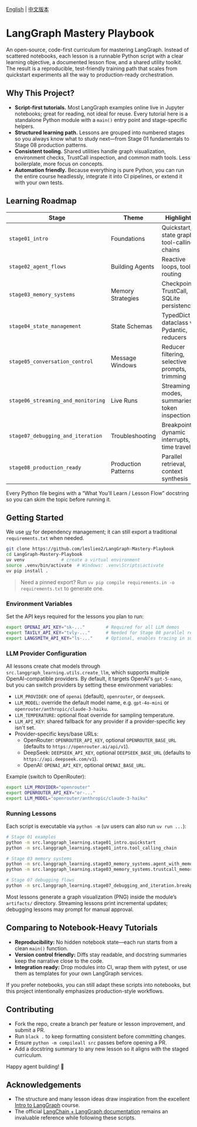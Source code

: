 [English](README.md) | [中文版本](README.zh.md)

# LangGraph Mastery Playbook

An open-source, code-first curriculum for mastering LangGraph. Instead of scattered notebooks, each lesson is a runnable Python script with a clear learning objective, a documented lesson flow, and a shared utility toolkit. The result is a reproducible, test-friendly training path that scales from quickstart experiments all the way to production-ready orchestration.

## Why This Project?

- **Script-first tutorials.** Most LangGraph examples online live in Jupyter notebooks; great for reading, not ideal for reuse. Every tutorial here is a standalone Python module with a `main()` entry point and stage-specific helpers.
- **Structured learning path.** Lessons are grouped into numbered stages so you always know what to study next—from Stage 01 fundamentals to Stage 08 production patterns.
- **Consistent tooling.** Shared utilities handle graph visualization, environment checks, TrustCall inspection, and common math tools. Less boilerplate, more focus on concepts.
- **Automation friendly.** Because everything is pure Python, you can run the entire course headlessly, integrate it into CI pipelines, or extend it with your own tests.

## Learning Roadmap

| Stage | Theme | Highlights |
| --- | --- | --- |
| `stage01_intro` | Foundations | Quickstart, state graphs, tool-calling chains |
| `stage02_agent_flows` | Building Agents | Reactive loops, tool routing |
| `stage03_memory_systems` | Memory Strategies | Checkpoints, TrustCall, SQLite persistence |
| `stage04_state_management` | State Schemas | TypedDict vs dataclass vs Pydantic, reducers |
| `stage05_conversation_control` | Message Windows | Reducer filtering, selective prompts, trimming |
| `stage06_streaming_and_monitoring` | Live Runs | Streaming modes, summaries, token inspection |
| `stage07_debugging_and_iteration` | Troubleshooting | Breakpoints, dynamic interrupts, time travel |
| `stage08_production_ready` | Production Patterns | Parallel retrieval, context synthesis |

Every Python file begins with a “What You'll Learn / Lesson Flow” docstring so you can skim the topic before running it.

## Getting Started

We use [uv](https://docs.astral.sh/uv/) for dependency management; it can still export a traditional
`requirements.txt` when needed.

```bash
git clone https://github.com/leslieo2/LangGraph-Mastery-Playbook
cd LangGraph-Mastery-Playbook
uv venv              # create a virtual environment
source .venv/bin/activate  # Windows: .venv\Scripts\activate
uv pip install .
```

> Need a pinned export? Run `uv pip compile requirements.in -o requirements.txt` to generate one.

### Environment Variables

Set the API keys required for the lessons you plan to run:

```bash
export OPENAI_API_KEY="sk-..."        # Required for all LLM demos
export TAVILY_API_KEY="tvly-..."      # Needed for Stage 08 parallel retrieval
export LANGSMITH_API_KEY="ls-..."     # Optional, enables tracing in supported lessons
```

### LLM Provider Configuration

All lessons create chat models through `src.langgraph_learning.utils.create_llm`, which supports multiple OpenAI-compatible providers. By default, it targets OpenAI's `gpt-5-nano`, but you can switch providers by setting these environment variables:

- `LLM_PROVIDER`: one of `openai` (default), `openrouter`, or `deepseek`.
- `LLM_MODEL`: override the default model name, e.g. `gpt-4o-mini` or `openrouter/anthropic/claude-3-haiku`.
- `LLM_TEMPERATURE`: optional float override for sampling temperature.
- `LLM_API_KEY`: shared fallback for any provider if a provider-specific key isn't set.
- Provider-specific keys/base URLs:
  - OpenRouter: `OPENROUTER_API_KEY`, optional `OPENROUTER_BASE_URL` (defaults to `https://openrouter.ai/api/v1`).
  - DeepSeek: `DEEPSEEK_API_KEY`, optional `DEEPSEEK_BASE_URL` (defaults to `https://api.deepseek.com/v1`).
  - OpenAI: `OPENAI_API_KEY`, optional `OPENAI_BASE_URL`.

Example (switch to OpenRouter):

```bash
export LLM_PROVIDER="openrouter"
export OPENROUTER_API_KEY="or-..."
export LLM_MODEL="openrouter/anthropic/claude-3-haiku"
```

### Running Lessons

Each script is executable via `python -m` (uv users can also run `uv run ...`):

```bash
# Stage 01 examples
python -m src.langgraph_learning.stage01_intro.quickstart
python -m src.langgraph_learning.stage01_intro.tool_calling_chain

# Stage 03 memory systems
python -m src.langgraph_learning.stage03_memory_systems.agent_with_memory
python -m src.langgraph_learning.stage03_memory_systems.trustcall_memory_agent

# Stage 07 debugging flows
python -m src.langgraph_learning.stage07_debugging_and_iteration.breakpoints
```

Most lessons generate a graph visualization (PNG) inside the module’s `artifacts/` directory. Streaming lessons print incremental updates; debugging lessons may prompt for manual approval.

## Comparing to Notebook-Heavy Tutorials

- **Reproducibility:** No hidden notebook state—each run starts from a clean `main()` function.
- **Version control friendly:** Diffs stay readable, and docstring summaries keep the narrative close to the code.
- **Integration ready:** Drop modules into CI, wrap them with pytest, or use them as templates for your own LangGraph services.

If you prefer notebooks, you can still adapt these scripts into notebooks, but this project intentionally emphasizes production-style workflows.

## Contributing

- Fork the repo, create a branch per feature or lesson improvement, and submit a PR.
- Run `black .` to keep formatting consistent before committing changes.
- Ensure `python -m compileall src` passes before opening a PR.
- Add a docstring summary to any new lesson so it aligns with the staged curriculum.

Happy agent building! 🎯

## Acknowledgements

- The structure and many lesson ideas draw inspiration from the excellent [Intro to LangGraph](https://academy.langchain.com/courses/take/intro-to-langgraph) course.
- The official [LangChain + LangGraph documentation](https://docs.langchain.com/) remains an invaluable reference while following these scripts.
